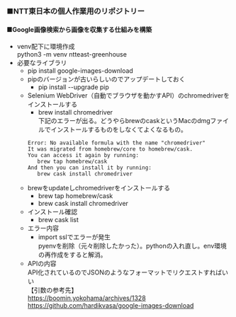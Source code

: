 ###  ■NTT東日本の個人作業用のリポジトリー
####  ■Google画像検索から画像を収集する仕組みを構築
 - venv配下に環境作成  
   python3 -m venv ntteast-greenhouse
 - 必要なライブラリ
   - pip install google-images-download
   - pipのバージョンが古いらしいのでアップデートしておく  
      - pip install --upgrade pip
   - Selenium WebDriver（自動でブラウザを動かすAPI）のchromedriverをインストールする
      - brew install chromedriver  
     下記のエラーが出る。どうやらbrewのcaskというMacのdmgファイルでインストールするものをしなくてよくなるもの。
     ```
     Error: No available formula with the name "chromedriver" 
     It was migrated from homebrew/core to homebrew/cask.
     You can access it again by running:
        brew tap homebrew/cask
     And then you can install it by running:
        brew cask install chromedriver
     ```
   - brewをupdateしchromedriverをインストールする
      - brew tap homebrew/cask  
      - brew cask install chromedriver  
   - インストール確認
      - brew cask list
   - エラー内容
     - import sslでエラーが発生  
     pyenvを削除（元々削除したかった）。pythonの入れ直し。env環境の再作成をすると解消。
   - APIの内容  
     API化されているのでJSONのようなフォーマットでリクエストすればいい  
     【引数の参考先】  
     https://boomin.yokohama/archives/1328  
     https://github.com/hardikvasa/google-images-download
